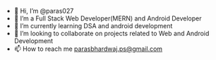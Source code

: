 - 👋 Hi, I’m @paras027
- 👀 I’m a Full Stack Web Developer(MERN) and Android Developer
- 🌱 I’m currently learning DSA and android development
- 💞️ I’m looking to collaborate on projects related to Web and Android Development
- 📫 How to reach me parasbhardwaj.ps@gmail.com

<!---
paras027/paras027 is a ✨ special ✨ repository because its `README.md` (this file) appears on your GitHub profile.
You can click the Preview link to take a look at your changes.
--->

